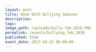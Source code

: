 ```yaml
---
layout: post
title: Done With Bullying Seminar
description:
tags:
image_path: /uploads/bully-feb-2018.PNG
permalink: /events/bullying_feb_2018
published: true
event_date: 2017-10-22 00:00:00
---
```



